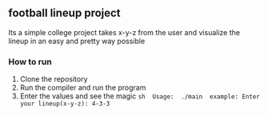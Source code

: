 ## football lineup project
Its a simple college project takes x-y-z from the user and visualize the lineup in an easy and pretty way possible

### How to run
1. Clone the repository
2. Run the compiler and run the program
3. Enter the values and see the magic
`sh 
Usage: 
./main 
    example:
    Enter your lineup(x-y-z): 4-3-3
`